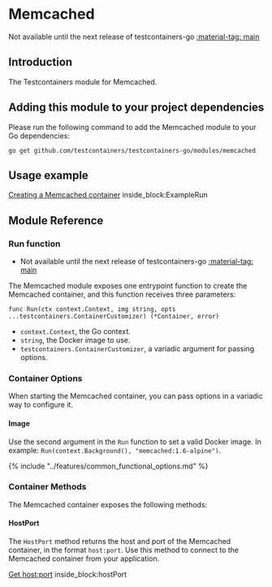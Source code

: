 # Memcached

Not available until the next release of testcontainers-go <a href="https://github.com/testcontainers/testcontainers-go"><span class="tc-version">:material-tag: main</span></a>

## Introduction

The Testcontainers module for Memcached.

## Adding this module to your project dependencies

Please run the following command to add the Memcached module to your Go dependencies:

```
go get github.com/testcontainers/testcontainers-go/modules/memcached
```

## Usage example

<!--codeinclude-->
[Creating a Memcached container](../../modules/memcached/examples_test.go) inside_block:ExampleRun
<!--/codeinclude-->

## Module Reference

### Run function

- Not available until the next release of testcontainers-go <a href="https://github.com/testcontainers/testcontainers-go"><span class="tc-version">:material-tag: main</span></a>

The Memcached module exposes one entrypoint function to create the Memcached container, and this function receives three parameters:

```golang
func Run(ctx context.Context, img string, opts ...testcontainers.ContainerCustomizer) (*Container, error)
```

- `context.Context`, the Go context.
- `string`, the Docker image to use.
- `testcontainers.ContainerCustomizer`, a variadic argument for passing options.

### Container Options

When starting the Memcached container, you can pass options in a variadic way to configure it.

#### Image

Use the second argument in the `Run` function to set a valid Docker image.
In example: `Run(context.Background(), "memcached:1.6-alpine")`.

{% include "../features/common_functional_options.md" %}

### Container Methods

The Memcached container exposes the following methods:

#### HostPort

The `HostPort` method returns the host and port of the Memcached container, in the format `host:port`. Use this method to connect to the Memcached container from your application.

<!--codeinclude-->
[Get host:port](../../modules/memcached/examples_test.go) inside_block:hostPort
<!--/codeinclude-->
